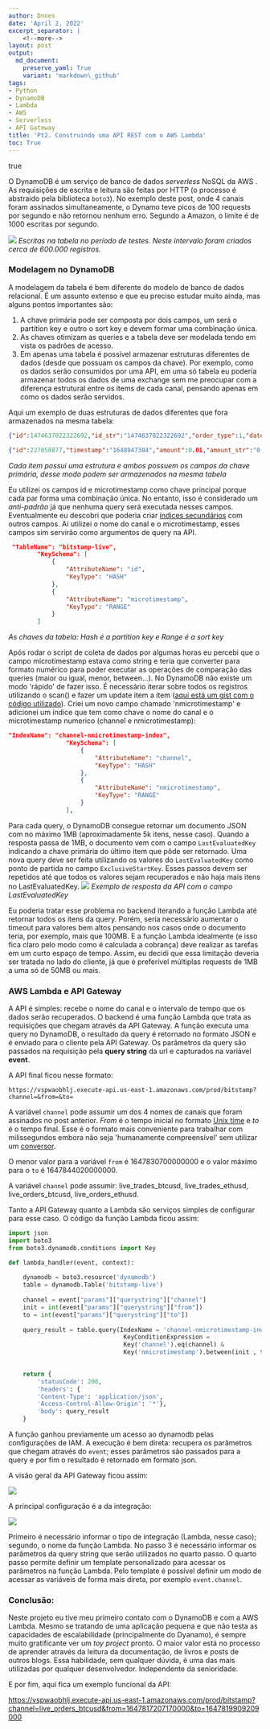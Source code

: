 ```yaml
---
author: Dnnes
date: 'April 2, 2022'
excerpt_separator: |
    <!--more-->
layout: post
output:
  md_document:
    preserve_yaml: True
    variant: 'markdown\_github'
tags:
- Python
- DynamoDB
- Lambda
- AWS
- Serverless
- API Gateway
title: 'Pt2. Construindo uma API REST com o AWS Lambda'
toc: True
---
```


true

O DynamoDB é um serviço de banco de dados *serverless* NoSQL da AWS . As requisições de escrita e leitura são feitas por HTTP (o processo é abstraido pela biblioteca `boto3`). No exemplo deste post, onde 4 canais foram assinados simultaneamente, o Dynamo teve picos de 100 requests por segundo e não retornou nenhum erro. Segundo a Amazon, o limite é de 1000 escritas por segundo. <!--more-->

![](/assets/writes_2022-04-02_16-02-51.png) *Escritas na tabela no período de testes. Neste intervalo foram criados cerca de 600.000 registros.*

### Modelagem no DynamoDB

A modelagem da tabela é bem diferente do modelo de banco de dados relacional. É um assunto extenso e que eu preciso estudar muito ainda, mas alguns pontos importantes são:
1. A chave primária pode ser composta por dois campos, um será o partition key e outro o sort key e devem formar uma combinação única.
2. As chaves otimizam as queries e a tabela deve ser modelada tendo em vista os padrões de acesso.
3. Em apenas uma tabela é possível armazenar estruturas diferentes de dados (desde que possuam os campos da chave). Por exemplo, como os dados serão consumidos por uma API, em uma só tabela eu poderia armazenar todos os dados de uma exchange sem me preocupar com a diferença estrutural entre os items de cada canal, pensando apenas em como os dados serão servidos.

Aqui um exemplo de duas estruturas de dados diferentes que fora armazenados na mesma tabela:

``` json
{"id":1474637022322692,"id_str":"1474637022322692","order_type":1,"datetime":"1648853779","microtimestamp":"1648853778936000","amount":0.1349848,"amount_str":"0.13498480","price":46308.21,"price_str":"46308.21", "channel":"live_orders_btcusd"}

{"id":227050877,"timestamp":"1648947384","amount":0.01,"amount_str":"0.01000000","price":46035.88,"price_str":"46035.88","type":1,"microtimestamp":"1648947384302000","buy_order_id":1475020428861441,"sell_order_id":1475020429905922, "channel":"live_trades_btcusd}
```

*Cada item possui uma estrutura e ambos possuem os campos da chave primária, desse modo podem ser armazenados na mesma tabela*

Eu utilizei os campos id e microtimestamp como chave principal porque cada par forma uma combinação única. No entanto, isso é considerado um *anti-padrão* já que nenhuma query será executada nesses campos. Eventualmente eu descobri que poderia criar [índices secundários](https://docs.aws.amazon.com/amazondynamodb/latest/developerguide/SecondaryIndexes.html) com outros campos. Aí utilizei o nome do canal e o microtimestamp, esses campos sim servirão como argumentos de query na API.

``` json
 "TableName": "bitstamp-live",
        "KeySchema": [
            {
                "AttributeName": "id",
                "KeyType": "HASH"
            },
            {
                "AttributeName": "microtimestamp",
                "KeyType": "RANGE"
            }
        ]
```

*As chaves da tabela: Hash é a partition key e Range é a sort key*

Após rodar o script de coleta de dados por algumas horas eu percebi que o campo microtimestamp estava como string e teria que converter para formato numérico para poder executar as operações de comparação das queries (maior ou igual, menor, between...). No DynamoDB não existe um modo 'rápido' de fazer isso. É necessário iterar sobre todos os registros utilizando o scan() e fazer um update item a item ([aqui está um gist com o código utilizado](https://gist.github.com/dnnes/c43b919b1a05e8aa2d07221c5ab2b16c)). Criei um novo campo chamado 'nmicrotimestamp' e adicionei um índice que tem como chave o nome do canal e o microtimestamp numerico (channel e nmicrotimestamp):

``` json
"IndexName": "channel-nmicrotimestamp-index",
                "KeySchema": [
                    {
                        "AttributeName": "channel",
                        "KeyType": "HASH"
                    },
                    {
                        "AttributeName": "nmicrotimestamp",
                        "KeyType": "RANGE"
                    }
                ],
```

Para cada query, o DynamoDB consegue retornar um documento JSON com no máximo 1MB (aproximadamente 5k itens, nesse caso). Quando a resposta passa de 1MB, o documento vem com o campo `LastEvaluatedKey` indicando a chave primária do último item que pôde ser retornado. Uma nova query deve ser feita utilizando os valores do `LastEvaluatedKey` como ponto de partida no campo `ExclusiveStartKey`. Esses passos devem ser repetidos até que todos os valores sejam recuperados e não haja mais itens no LastEvaluatedKey.
![](/assets/JSON_LEK_2022-04-02_20-25-30.png) *Exemplo de resposta da API com o campo LastEvaluatedKey*

Eu poderia tratar esse problema no backend iterando a função Lambda até retornar todos os itens da query. Porém, seria necessário aumentar o timeout para valores bem altos pensando nos casos onde o documento teria, por exemplo, mais que 100MB. E a função Lambda idealmente (e isso fica claro pelo modo como é calculada a cobrança) deve realizar as tarefas em um curto espaço de tempo. Assim, eu decidi que essa limitação deveria ser tratada no lado do cliente, já que é preferível múltiplas requests de 1MB a uma só de 50MB ou mais.

### AWS Lambda e API Gateway

A API é simples: recebe o nome do canal e o intervalo de tempo que os dados serão recuperados. O backend é uma função Lambda que trata as requisições que chegam através da API Gateway. A função executa uma query no DynamoDB, o resultado da query é retornado no formato JSON e é enviado para o cliente pela API Gateway. Os parâmetros da query são passados na requisição pela **query string** da url e capturados na variável **event**.

A API final ficou nesse formato:

    https://vspwaobhlj.execute-api.us-east-1.amazonaws.com/prod/bitstamp?channel=&from=&to=

A variável `channel` pode assumir um dos 4 nomes de canais que foram assinados no post anterior. *From* é o tempo inicial no formato [Unix time](https://en.wikipedia.org/wiki/Unix_time) e *to* é o tempo final. Esse é o formato mais conveniente para trabalhar com milissegundos embora não seja 'humanamente compreensível' sem utilizar um [conversor](https://www.unixtimestamp.com/).

O menor valor para a variável `from` é 1647830700000000 e o valor máximo para o `to` é 1647844020000000.

A variável `channel` pode assumir: live\_trades\_btcusd, live\_trades\_ethusd, live\_orders\_btcusd, live\_orders\_ethusd.

Tanto a API Gateway quanto a Lambda são serviços simples de configurar para esse caso. O código da função Lambda ficou assim:

``` python
import json
import boto3
from boto3.dynamodb.conditions import Key

def lambda_handler(event, context):
    
    dynamodb = boto3.resource('dynamodb')
    table = dynamodb.Table('bitstamp-live')
    
    channel = event["params"]["querystring"]["channel"]
    init = int(event["params"]["querystring"]["from"])
    to = int(event["params"]["querystring"]["to"])
    
    query_result = table.query(IndexName = 'channel-nmicrotimestamp-index', 
                                KeyConditionExpression =
                                Key('channel').eq(channel) &
                                Key('nmicrotimestamp').between(init , to))
    

    return {
        'statusCode': 200,
        'headers': {
        'Content-Type': 'application/json',
        'Access-Control-Allow-Origin': '*'},
        'body': query_result
    }
```

A função ganhou previamente um acesso ao dynamodb pelas configurações de IAM. A execução é bem direta: recupera os parâmetros que chegam através do `event`; esses parâmetros são passados para a query e por fim o resultado é retornado em formato json.

A visão geral da API Gateway ficou assim:

![](/assets/API_Gateway.png)

A principal configuração é a da integração:

![](/assets/API_Gateway_integration.png)

Primeiro é necessário informar o tipo de integração (Lambda, nesse caso); segundo, o nome da função Lambda. No passo 3 é necessário informar os parâmetros da query string que serão utilizados no quarto passo. O quarto passo permite definir um template personalizado para acessar os parâmetros na função Lambda. Pelo template é possível definir um modo de acessar as variáveis de forma mais direta, por exemplo `event.channel`.

### Conclusão:

Neste projeto eu tive meu primeiro contato com o DynamoDB e com a AWS Lambda. Mesmo se tratando de uma aplicação pequena e que não testa as capacidades de escalabilidade (principalmente do Dyanamo), é sempre muito gratificante ver um *toy project* pronto. O maior valor está no processo de aprender através da leitura da documentação, de livros e posts de outros blogs. Essa habilidade, sem qualquer dúvida, é uma das mais utilizadas por qualquer desenvolvedor. Independente da senioridade.

E por fim, aqui fica um exemplo funcional da API:

<https://vspwaobhlj.execute-api.us-east-1.amazonaws.com/prod/bitstamp?channel=live_orders_btcusd&from=1647817207170000&to=1647819909209000>
